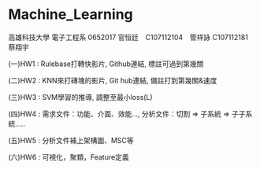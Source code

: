 # Machine_Learning
高雄科技大學 電子工程系 0652017 官恒廷　C107112104　管祥詠 C107112181　蔡翔宇

(一)HW1 : Rulebase打轉快影片, Github連結, 標註可過到第幾關

(二)HW2 : KNN來打磚塊的影片, Git hub連結, 備註打到第幾關&速度

(三)HW3 : SVM學習的推導, 調整至最小loss(L)

(四)HW4 : 需求文件：功能、介面、效能..., 分析文件：切割 => 子系統 => 子子系統.....

(五)HW5 : 分析文件補上架構圖、MSC等

(六)HW6 : 可視化，聚類，Feature定義
